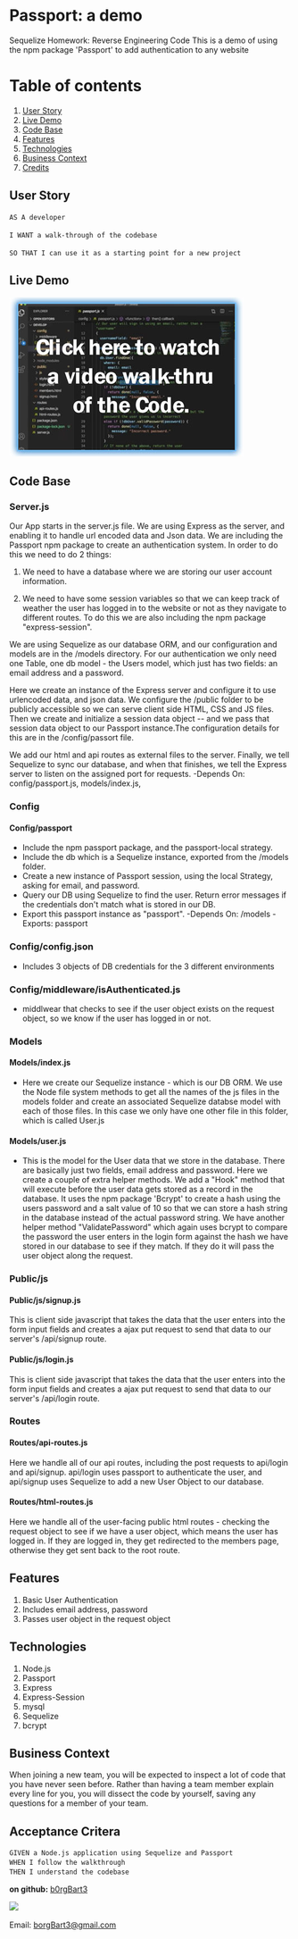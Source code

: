 # Passport: a demo 
Sequelize Homework: Reverse Engineering Code
This is a demo of using the npm package 'Passport' to add authentication to any website

# Table of contents
1. [User Story](#User_Story)
2. [Live Demo](#Live_Demo)
3. [Code Base](#Code_Base)
4. [Features](#Features)
5. [Technologies](#Technologies)
6. [Business Context](#Business_Context)
7. [Credits](#Credits)


<a name="User_Story"></a>
## User Story
```
AS A developer

I WANT a walk-through of the codebase

SO THAT I can use it as a starting point for a new project
```

<a name="Live_Demo"></a>
## Live Demo

[![IMAGE ALT TEXT HERE](demo.jpg)](https://www.youtube.com/embed/6SFcKODuEXs)



<a name="Code_Base"></a>
## Code Base

### Server.js
Our App starts in the server.js file.  We are using Express as the server, and enabling it to handle url encoded data and Json data.  We are including the Passport npm package to create an authentication system.  In order to do this we need to do 2 things:
  
  1) We need to have a database where we are storing our user account information.  
  
  2)  We need to have some session variables so that we can keep track of weather the user has logged in to the website or not as they navigate to different routes.  To do this we are also including the npm package "express-session".

We are using Sequelize as our database ORM, and our configuration and models are in the /models directory. For our authentication we only need one Table, one db model - the Users model, which just has two fields: an email address and a password.

Here we create an instance of the Express server and configure it to use urlencoded data, and json data.  We configure the /public folder to be publicly accessible so we can serve client side HTML, CSS and JS files.
Then we create and initialize a session data object -- and we pass that session data object to our Passport instance.The configuration details for this are in the /config/passort file.

We add our html and api routes as external files to the server.  Finally, we tell Sequelize to sync our database, and when that finishes, we tell the Express server to listen on the assigned port for requests.
-Depends On: config/passport.js, models/index.js, 

### Config
#### Config/passport

- Include the npm passport package, and the passport-local strategy.
- Include the db which is a Sequelize instance, exported from the /models folder.
- Create a new instance of Passport session, using the local Strategy, asking for email, and password.
- Query our DB using Sequelize to find the user.  Return error messages if the credentials don't match what is stored in our DB.  
- Export this passport instance as "passport".
-Depends On: /models
-Exports: passport

### Config/config.json
- Includes 3 objects of DB credentials for the 3 different environments

### Config/middleware/isAuthenticated.js
- middlwear that checks to see if the user object exists on the request object, so we know if the user has logged in or not.

### Models
#### Models/index.js

- Here we create our Sequelize instance - which is our DB ORM.  We use the Node file system methods to get all the names of the js files in the models folder and create an associated Sequelize databse model with each of those files.  In this case we only have one other file in this folder, which is called User.js

#### Models/user.js
- This is the model for the User data that we store in the database.  There are basically just two fields, email address and password.  Here we create a couple of extra helper methods. We add a "Hook" method that will execute before the user data gets stored as a record in the database.  It uses the npm package 'Bcrypt' to create a hash using the users password and a salt value of 10 so that we can store a hash string in the database instead of the actual password string.  We have another helper method "ValidatePassword" which again uses bcrypt to compare the password the user enters in the login form against the hash we have stored in our database to see if they match.  If they do it will pass the user object along the request.

### Public/js
#### Public/js/signup.js
This is client side javascript that takes the data that the user enters into the form input fields and creates a ajax put request to send that data to our server's /api/signup route.

#### Public/js/login.js
This is client side javascript that takes the data that the user enters into the form input fields and creates a ajax put request to send that data to our server's /api/login route.

### Routes
#### Routes/api-routes.js
Here we handle all of our api routes, including the post requests to api/login and api/signup.  api/login uses passport to authenticate the user, and api/signup uses Sequelize to add a new User Object to our database.

#### Routes/html-routes.js
Here we handle all of the user-facing public html routes - checking the request object to see if we have a user object, which means the user has logged in.  If they are logged in, they get redirected to the members page, otherwise they get sent back to the root route.



<a name="Features"></a>
## Features
1)  Basic User Authentication
2)  Includes email address, password
3)  Passes user object in the request object

<a name="Technologies"></a>
## Technologies
1) Node.js
2) Passport
3) Express 
4) Express-Session
5) mysql
6) Sequelize
7) bcrypt


<a name="Business_Context"></a>
## Business Context
When joining a new team, you will be expected to inspect a lot of code that you have never seen before. Rather than having a team member explain every line for you, you will dissect the code by yourself, saving any questions for a member of your team.

<a name="Acceptance_Criteria"></a>
## Acceptance Critera
```md
GIVEN a Node.js application using Sequelize and Passport
WHEN I follow the walkthrough
THEN I understand the codebase
```

<a name="Credits"></a>

**on github:** <a href='github.com/b0rgBart3'>b0rgBart3</a>

[![](https://github.com/b0rgBart3.png?size=90)](https://github.com/remarkablemark)

Email: borgBart3@gmail.com
